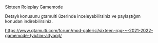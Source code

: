 Sixteen Roleplay Gamemode

Detaylı konusunu gtamulti üzerinde inceleyebilirsiniz ve paylaştığım konudan indirebilirsiniz.

https://www.gtamulti.com/forum/mod-galerisi/sixteen-rpg-~-2021-2022-gamemode-(victim-altyapi)/
